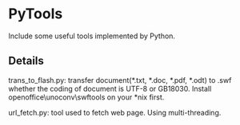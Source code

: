 PyTools
================
Include some useful tools implemented by Python. 


Details
----------------------------
trans_to_flash.py: 
transfer document(*.txt, *.doc, *.pdf, *.odt) to .swf whether the coding of document is UTF-8 or GB18030.
  Install openoffice\unoconv\swftools on your *nix first.
  
url_fetch.py:
tool used to fetch web page.
  Using multi-threading.

